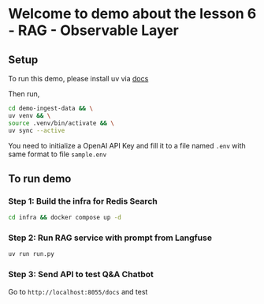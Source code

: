# Welcome to demo about the lesson 6 - RAG - Observable Layer

## Setup

To run this demo, please install uv via [docs](https://docs.astral.sh/uv/getting-started/installation/)

Then run,

```bash
cd demo-ingest-data && \
uv venv && \
source .venv/bin/activate && \
uv sync --active
```

You need to initialize a OpenAI API Key and fill it to a file named `.env` with same format to file `sample.env`

## To run demo
### Step 1: Build the infra for Redis Search

```bash
cd infra && docker compose up -d
```

### Step 2: Run RAG service with prompt from Langfuse

```bash
uv run run.py
```

### Step 3: Send API to test Q&A Chatbot

Go to `http://localhost:8055/docs` and test